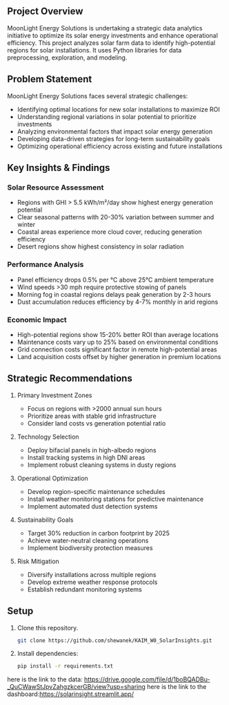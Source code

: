 ## Project Overview
MoonLight Energy Solutions is undertaking a strategic data analytics initiative to optimize its solar energy investments and enhance operational efficiency. This project analyzes solar farm data to identify high-potential regions for solar installations. It uses Python libraries for data preprocessing, exploration, and modeling.

## Problem Statement
MoonLight Energy Solutions faces several strategic challenges:
- Identifying optimal locations for new solar installations to maximize ROI
- Understanding regional variations in solar potential to prioritize investments
- Analyzing environmental factors that impact solar energy generation
- Developing data-driven strategies for long-term sustainability goals
- Optimizing operational efficiency across existing and future installations

## Key Insights & Findings
### Solar Resource Assessment
- Regions with GHI > 5.5 kWh/m²/day show highest energy generation potential
- Clear seasonal patterns with 20-30% variation between summer and winter
- Coastal areas experience more cloud cover, reducing generation efficiency
- Desert regions show highest consistency in solar radiation

### Performance Analysis
- Panel efficiency drops 0.5% per °C above 25°C ambient temperature
- Wind speeds >30 mph require protective stowing of panels
- Morning fog in coastal regions delays peak generation by 2-3 hours
- Dust accumulation reduces efficiency by 4-7% monthly in arid regions

### Economic Impact
- High-potential regions show 15-20% better ROI than average locations
- Maintenance costs vary up to 25% based on environmental conditions
- Grid connection costs significant factor in remote high-potential areas
- Land acquisition costs offset by higher generation in premium locations

## Strategic Recommendations
1. Primary Investment Zones
   - Focus on regions with >2000 annual sun hours
   - Prioritize areas with stable grid infrastructure
   - Consider land costs vs generation potential ratio

2. Technology Selection
   - Deploy bifacial panels in high-albedo regions
   - Install tracking systems in high DNI areas
   - Implement robust cleaning systems in dusty regions

3. Operational Optimization
   - Develop region-specific maintenance schedules
   - Install weather monitoring stations for predictive maintenance
   - Implement automated dust detection systems

4. Sustainability Goals
   - Target 30% reduction in carbon footprint by 2025
   - Achieve water-neutral cleaning operations
   - Implement biodiversity protection measures

5. Risk Mitigation
   - Diversify installations across multiple regions
   - Develop extreme weather response protocols
   - Establish redundant monitoring systems



## Setup
1. Clone this repository.

   ```bash
   git clone https://github.com/shewanek/KAIM_W0_SolarInsights.git
   ```

2. Install dependencies:
   ```bash
   pip install -r requirements.txt

here is the link to the data: https://drive.google.com/file/d/1boBQADBu-_QuCWawStJpvZahgzkcerGB/view?usp=sharing
here is the link to the dashboard:https://solarinsight.streamlit.app/

